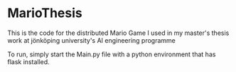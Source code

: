 # MarioThesis
This is the code for the distributed Mario Game I used in my master's thesis work at jönköping university's AI engineering programme

To run, simply start the Main.py file with a python environment that has flask installed.
